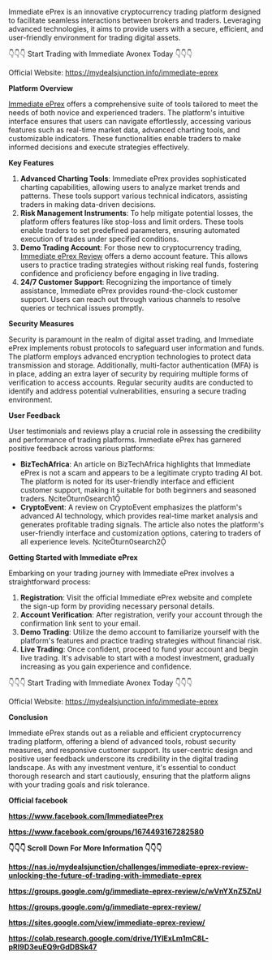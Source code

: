 Immediate ePrex is an innovative cryptocurrency trading platform designed to facilitate seamless interactions between brokers and traders. Leveraging advanced technologies, it aims to provide users with a secure, efficient, and user-friendly environment for trading digital assets.

👇👇👇 Start Trading with Immediate Avonex Today 👇👇👇

Official Website: <a href="https://mydealsjunction.info/immediate-eprex">https://mydealsjunction.info/immediate-eprex</a>

<strong>Platform Overview</strong>

<a href="https://www.facebook.com/ImmediateePrex">Immediate ePrex</a> offers a comprehensive suite of tools tailored to meet the needs of both novice and experienced traders. The platform's intuitive interface ensures that users can navigate effortlessly, accessing various features such as real-time market data, advanced charting tools, and customizable indicators. These functionalities enable traders to make informed decisions and execute strategies effectively.

<strong>Key Features</strong>
<ol>
 	<li><strong>Advanced Charting Tools</strong>: Immediate ePrex provides sophisticated charting capabilities, allowing users to analyze market trends and patterns. These tools support various technical indicators, assisting traders in making data-driven decisions.</li>
 	<li><strong>Risk Management Instruments</strong>: To help mitigate potential losses, the platform offers features like stop-loss and limit orders. These tools enable traders to set predefined parameters, ensuring automated execution of trades under specified conditions.</li>
 	<li><strong>Demo Trading Account</strong>: For those new to cryptocurrency trading, <a href="https://www.facebook.com/groups/1674493167282580">Immediate ePrex Review</a> offers a demo account feature. This allows users to practice trading strategies without risking real funds, fostering confidence and proficiency before engaging in live trading.</li>
 	<li><strong>24/7 Customer Support</strong>: Recognizing the importance of timely assistance, Immediate ePrex provides round-the-clock customer support. Users can reach out through various channels to resolve queries or technical issues promptly.</li>
</ol>
<strong>Security Measures</strong>

Security is paramount in the realm of digital asset trading, and Immediate ePrex implements robust protocols to safeguard user information and funds. The platform employs advanced encryption technologies to protect data transmission and storage. Additionally, multi-factor authentication (MFA) is in place, adding an extra layer of security by requiring multiple forms of verification to access accounts. Regular security audits are conducted to identify and address potential vulnerabilities, ensuring a secure trading environment.

<strong>User Feedback</strong>

User testimonials and reviews play a crucial role in assessing the credibility and performance of trading platforms. Immediate ePrex has garnered positive feedback across various platforms:
<ul>
 	<li><strong>BizTechAfrica</strong>: An article on BizTechAfrica highlights that Immediate ePrex is not a scam and appears to be a legitimate crypto trading AI bot. The platform is noted for its user-friendly interface and efficient customer support, making it suitable for both beginners and seasoned traders. citeturn0search1</li>
 	<li><strong>CryptoEvent</strong>: A review on CryptoEvent emphasizes the platform's advanced AI technology, which provides real-time market analysis and generates profitable trading signals. The article also notes the platform's user-friendly interface and customization options, catering to traders of all experience levels. citeturn0search2</li>
</ul>
<strong>Getting Started with Immediate ePrex</strong>

Embarking on your trading journey with Immediate ePrex involves a straightforward process:
<ol>
 	<li><strong>Registration</strong>: Visit the official Immediate ePrex website and complete the sign-up form by providing necessary personal details.</li>
 	<li><strong>Account Verification</strong>: After registration, verify your account through the confirmation link sent to your email.</li>
 	<li><strong>Demo Trading</strong>: Utilize the demo account to familiarize yourself with the platform's features and practice trading strategies without financial risk.</li>
 	<li><strong>Live Trading</strong>: Once confident, proceed to fund your account and begin live trading. It's advisable to start with a modest investment, gradually increasing as you gain experience and confidence.</li>
</ol>
👇👇👇 Start Trading with Immediate Avonex Today 👇👇👇

Official Website: <a href="https://mydealsjunction.info/immediate-eprex">https://mydealsjunction.info/immediate-eprex</a>

<strong>Conclusion</strong>

Immediate ePrex stands out as a reliable and efficient cryptocurrency trading platform, offering a blend of advanced tools, robust security measures, and responsive customer support. Its user-centric design and positive user feedback underscore its credibility in the digital trading landscape. As with any investment venture, it's essential to conduct thorough research and start cautiously, ensuring that the platform aligns with your trading goals and risk tolerance.

<strong>Official facebook</strong>

<strong><a href="https://www.facebook.com/ImmediateePrex">https://www.facebook.com/ImmediateePrex</a></strong>

<strong><a href="https://www.facebook.com/groups/1674493167282580">https://www.facebook.com/groups/1674493167282580</a></strong>

<strong>👇👇👇 Scroll Down For More Information 👇👇👇</strong>

<strong><a href="https://nas.io/mydealsjunction/challenges/immediate-eprex-review-unlocking-the-future-of-trading-with-immediate-eprex">https://nas.io/mydealsjunction/challenges/immediate-eprex-review-unlocking-the-future-of-trading-with-immediate-eprex</a></strong>

<strong><a href="https://groups.google.com/g/immediate-eprex-review/c/wVnYXnZ5ZnU">https://groups.google.com/g/immediate-eprex-review/c/wVnYXnZ5ZnU</a></strong>

<strong><a href="https://groups.google.com/g/immediate-eprex-review/">https://groups.google.com/g/immediate-eprex-review/</a></strong>

<strong><a href="https://sites.google.com/view/immediate-eprex-review/">https://sites.google.com/view/immediate-eprex-review/</a></strong>

<strong><a href="https://colab.research.google.com/drive/1YIExLm1mC8L-pRl9D3euEQ9rGdDBSk47">https://colab.research.google.com/drive/1YIExLm1mC8L-pRl9D3euEQ9rGdDBSk47
